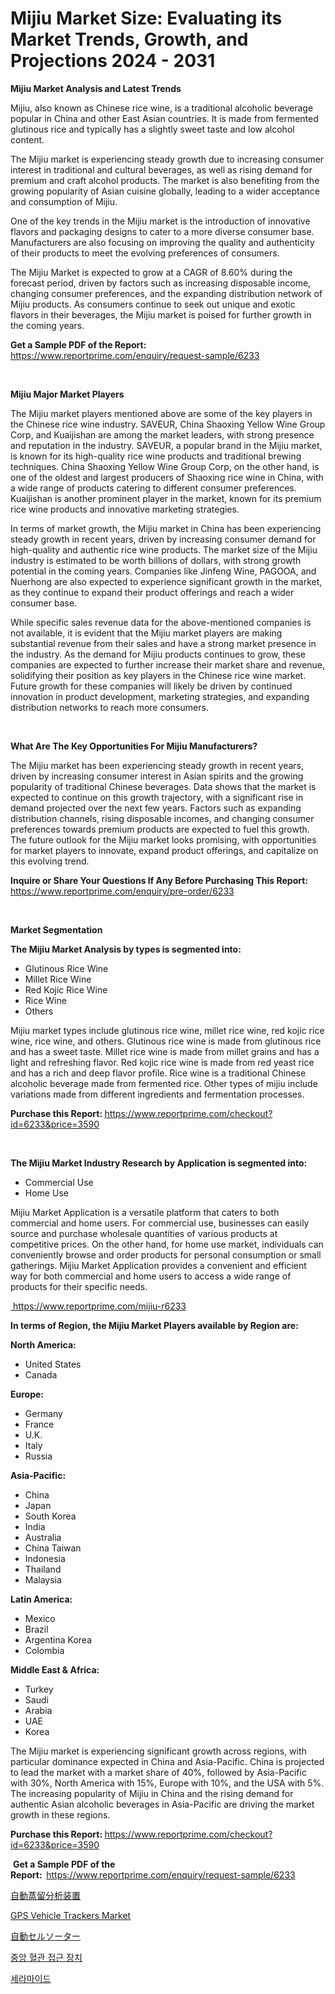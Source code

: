 <p><h1>Mijiu Market Size: Evaluating its Market Trends, Growth, and Projections 2024 - 2031</h1></p><p><strong>Mijiu Market Analysis and Latest Trends</strong></p>
<p><p>Mijiu, also known as Chinese rice wine, is a traditional alcoholic beverage popular in China and other East Asian countries. It is made from fermented glutinous rice and typically has a slightly sweet taste and low alcohol content.</p><p>The Mijiu market is experiencing steady growth due to increasing consumer interest in traditional and cultural beverages, as well as rising demand for premium and craft alcohol products. The market is also benefiting from the growing popularity of Asian cuisine globally, leading to a wider acceptance and consumption of Mijiu.</p><p>One of the key trends in the Mijiu market is the introduction of innovative flavors and packaging designs to cater to a more diverse consumer base. Manufacturers are also focusing on improving the quality and authenticity of their products to meet the evolving preferences of consumers.</p><p>The Mijiu Market is expected to grow at a CAGR of 8.60% during the forecast period, driven by factors such as increasing disposable income, changing consumer preferences, and the expanding distribution network of Mijiu products. As consumers continue to seek out unique and exotic flavors in their beverages, the Mijiu market is poised for further growth in the coming years.</p></p>
<p><strong>Get a Sample PDF of the Report:&nbsp;</strong> <a href="https://www.reportprime.com/enquiry/request-sample/6233">https://www.reportprime.com/enquiry/request-sample/6233</a></p>
<p>&nbsp;</p>
<p><strong>Mijiu Major Market Players</strong></p>
<p><p>The Mijiu market players mentioned above are some of the key players in the Chinese rice wine industry. SAVEUR, China Shaoxing Yellow Wine Group Corp, and Kuaijishan are among the market leaders, with strong presence and reputation in the industry. SAVEUR, a popular brand in the Mijiu market, is known for its high-quality rice wine products and traditional brewing techniques. China Shaoxing Yellow Wine Group Corp, on the other hand, is one of the oldest and largest producers of Shaoxing rice wine in China, with a wide range of products catering to different consumer preferences. Kuaijishan is another prominent player in the market, known for its premium rice wine products and innovative marketing strategies.</p><p>In terms of market growth, the Mijiu market in China has been experiencing steady growth in recent years, driven by increasing consumer demand for high-quality and authentic rice wine products. The market size of the Mijiu industry is estimated to be worth billions of dollars, with strong growth potential in the coming years. Companies like Jinfeng Wine, PAGOOA, and Nuerhong are also expected to experience significant growth in the market, as they continue to expand their product offerings and reach a wider consumer base.</p><p>While specific sales revenue data for the above-mentioned companies is not available, it is evident that the Mijiu market players are making substantial revenue from their sales and have a strong market presence in the industry. As the demand for Mijiu products continues to grow, these companies are expected to further increase their market share and revenue, solidifying their position as key players in the Chinese rice wine market. Future growth for these companies will likely be driven by continued innovation in product development, marketing strategies, and expanding distribution networks to reach more consumers.</p></p>
<p>&nbsp;</p>
<p><strong>What Are The Key Opportunities For Mijiu Manufacturers?</strong></p>
<p><p>The Mijiu market has been experiencing steady growth in recent years, driven by increasing consumer interest in Asian spirits and the growing popularity of traditional Chinese beverages. Data shows that the market is expected to continue on this growth trajectory, with a significant rise in demand projected over the next few years. Factors such as expanding distribution channels, rising disposable incomes, and changing consumer preferences towards premium products are expected to fuel this growth. The future outlook for the Mijiu market looks promising, with opportunities for market players to innovate, expand product offerings, and capitalize on this evolving trend.</p></p>
<p><strong>Inquire or Share Your Questions If Any Before Purchasing This Report:</strong> <a href="https://www.reportprime.com/enquiry/pre-order/6233">https://www.reportprime.com/enquiry/pre-order/6233</a></p>
<p>&nbsp;</p>
<p><strong>Market Segmentation</strong></p>
<p><strong>The Mijiu Market Analysis by types is segmented into:</strong></p>
<p><ul><li>Glutinous Rice Wine</li><li>Millet Rice Wine</li><li>Red Kojic Rice Wine</li><li>Rice Wine</li><li>Others</li></ul></p>
<p><p>Mijiu market types include glutinous rice wine, millet rice wine, red kojic rice wine, rice wine, and others. Glutinous rice wine is made from glutinous rice and has a sweet taste. Millet rice wine is made from millet grains and has a light and refreshing flavor. Red kojic rice wine is made from red yeast rice and has a rich and deep flavor profile. Rice wine is a traditional Chinese alcoholic beverage made from fermented rice. Other types of mijiu include variations made from different ingredients and fermentation processes.</p></p>
<p><strong>Purchase this Report:&nbsp;</strong><a href="https://www.reportprime.com/checkout?id=6233&price=3590">https://www.reportprime.com/checkout?id=6233&price=3590</a></p>
<p>&nbsp;</p>
<p><strong>The Mijiu Market Industry Research by Application is segmented into:</strong></p>
<p><ul><li>Commercial Use</li><li>Home Use</li></ul></p>
<p><p>Mijiu Market Application is a versatile platform that caters to both commercial and home users. For commercial use, businesses can easily source and purchase wholesale quantities of various products at competitive prices. On the other hand, for home use market, individuals can conveniently browse and order products for personal consumption or small gatherings. Mijiu Market Application provides a convenient and efficient way for both commercial and home users to access a wide range of products for their specific needs.</p></p>
<p><a href="https://www.reportprime.com/mijiu-r6233">&nbsp;https://www.reportprime.com/mijiu-r6233</a></p>
<p><strong>In terms of Region, the Mijiu Market Players available by Region are:</strong></p>
<p>
    <p> <strong> North America: </strong>
        <ul>
            <li>United States</li>
            <li>Canada</li>
        </ul>
        </p> 
    <p> <strong> Europe: </strong>
        <ul>
            <li>Germany</li>
            <li>France</li>
            <li>U.K.</li>
            <li>Italy</li>
            <li>Russia</li>
        </ul>
        </p> 
    <p> <strong> Asia-Pacific: </strong>
        <ul>
            <li>China</li>
            <li>Japan</li>
            <li>South Korea</li>
            <li>India</li>
            <li>Australia</li>
            <li>China Taiwan</li>
            <li>Indonesia</li>
            <li>Thailand</li>
            <li>Malaysia</li>
        </ul>
        </p> 
    <p> <strong> Latin America: </strong>
        <ul>
            <li>Mexico</li>
            <li>Brazil</li>
            <li>Argentina Korea</li>
            <li>Colombia</li>
        </ul>
        </p> 
    <p> <strong> Middle East & Africa: </strong>
        <ul>
            <li>Turkey</li>
            <li>Saudi</li>
            <li>Arabia</li>
            <li>UAE</li>
            <li>Korea</li>
        </ul>
    </p>
    </p>
<p><p>The Mijiu market is experiencing significant growth across regions, with particular dominance expected in China and Asia-Pacific. China is projected to lead the market with a market share of 40%, followed by Asia-Pacific with 30%, North America with 15%, Europe with 10%, and the USA with 5%. The increasing popularity of Mijiu in China and the rising demand for authentic Asian alcoholic beverages in Asia-Pacific are driving the market growth in these regions.</p></p>
<p><strong>Purchase this Report: </strong><a href="https://www.reportprime.com/checkout?id=6233&price=3590">https://www.reportprime.com/checkout?id=6233&price=3590</a></p>
<p>&nbsp;<strong>Get a Sample PDF of the Report:&nbsp;&nbsp;</strong><a href="https://www.reportprime.com/enquiry/request-sample/6233">https://www.reportprime.com/enquiry/request-sample/6233</a></p>
<p><strong></strong></p>
<p><p><a href="https://github.com/mreklxf44233/Market-Research-Report-List-1/blob/main/836827618380.md">自動蒸留分析装置</a></p><p><a href="https://issuu.com/reportprime-2/docs/gps-vehicle-trackers-market-size-2030.pptx">GPS Vehicle Trackers Market</a></p><p><a href="https://github.com/ReganWisoky2023/Market-Research-Report-List-1/blob/main/486470918379.md">自動セルソーター</a></p><p><a href="https://github.com/vs10l4sfg5c/Market-Research-Report-List-1/blob/main/525505416864.md">중앙 혈관 접근 장치</a></p><p><a href="https://github.com/Skyleitney456456/Market-Research-Report-List-1/blob/main/928257316865.md">세라마이드</a></p></p>